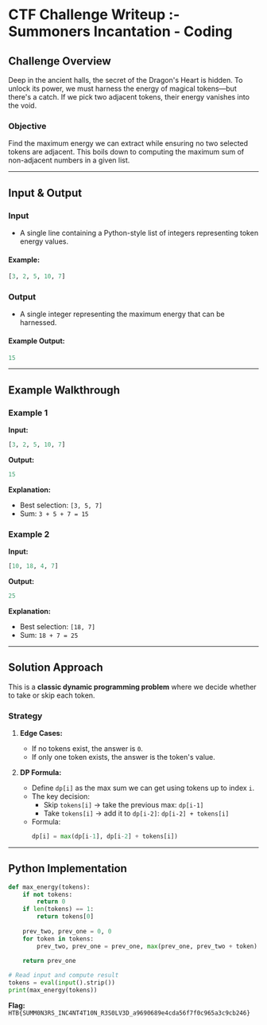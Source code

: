 # CTF Challenge Writeup :- Summoners Incantation - Coding

## Challenge Overview

Deep in the ancient halls, the secret of the Dragon's Heart is hidden. To unlock its power, we must harness the energy of magical tokens—but there's a catch. If we pick two adjacent tokens, their energy vanishes into the void.

### Objective
Find the maximum energy we can extract while ensuring no two selected tokens are adjacent. This boils down to computing the maximum sum of non-adjacent numbers in a given list.

---

## Input & Output

### Input
- A single line containing a Python-style list of integers representing token energy values.

#### Example:
```python
[3, 2, 5, 10, 7]
```

### Output
- A single integer representing the maximum energy that can be harnessed.

#### Example Output:
```python
15
```

---

## Example Walkthrough

### Example 1
**Input:**
```python
[3, 2, 5, 10, 7]
```
**Output:**
```python
15
```
**Explanation:**
- Best selection: `[3, 5, 7]`
- Sum: `3 + 5 + 7 = 15`

### Example 2
**Input:**
```python
[10, 18, 4, 7]
```
**Output:**
```python
25
```
**Explanation:**
- Best selection: `[18, 7]`
- Sum: `18 + 7 = 25`

---

## Solution Approach

This is a **classic dynamic programming problem** where we decide whether to take or skip each token.

### Strategy
1. **Edge Cases:**
   - If no tokens exist, the answer is `0`.
   - If only one token exists, the answer is the token's value.

2. **DP Formula:**
   - Define `dp[i]` as the max sum we can get using tokens up to index `i`.
   - The key decision:
     - Skip `tokens[i]` → take the previous max: `dp[i-1]`
     - Take `tokens[i]` → add it to `dp[i-2]`: `dp[i-2] + tokens[i]`
   - Formula:
     ```python
     dp[i] = max(dp[i-1], dp[i-2] + tokens[i])
     ```

---

## Python Implementation

```python
def max_energy(tokens):
    if not tokens:
        return 0
    if len(tokens) == 1:
        return tokens[0]
    
    prev_two, prev_one = 0, 0
    for token in tokens:
        prev_two, prev_one = prev_one, max(prev_one, prev_two + token)
    
    return prev_one

# Read input and compute result
tokens = eval(input().strip())
print(max_energy(tokens))
```

**Flag:** `HTB{SUMM0N3RS_INC4NT4T10N_R3S0LV3D_a9690689e4cda56f7f0c965a3c9cb246}`

